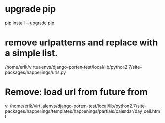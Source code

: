 # upgrade pip
pip install --upgrade pip

# remove urlpatterns and replace with a simple list.
/home/erik/virtualenvs/django-porten-test/local/lib/python2.7/site-packages/happenings/urls.py

# Remove: load url from future from
vi /home/erik/virtualenvs/django-porten-test/local/lib/python2.7/site-packages/happenings/templates/happenings/partials/calendar/day_cell.html


